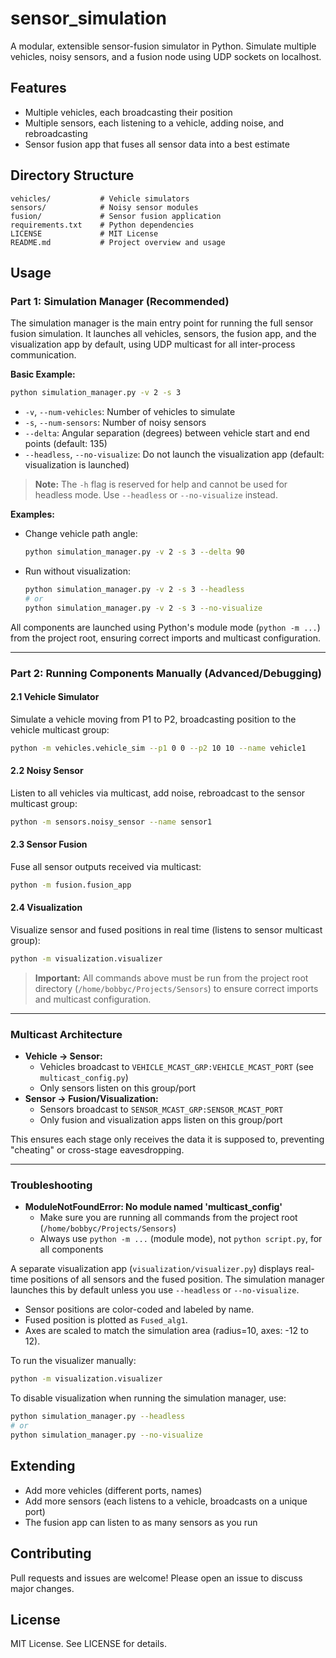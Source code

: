 # sensor_simulation

A modular, extensible sensor-fusion simulator in Python. Simulate multiple vehicles, noisy sensors, and a fusion node using UDP sockets on localhost.

## Features
- Multiple vehicles, each broadcasting their position
- Multiple sensors, each listening to a vehicle, adding noise, and rebroadcasting
- Sensor fusion app that fuses all sensor data into a best estimate

## Directory Structure
```
vehicles/           # Vehicle simulators
sensors/            # Noisy sensor modules
fusion/             # Sensor fusion application
requirements.txt    # Python dependencies
LICENSE             # MIT License
README.md           # Project overview and usage
```

## Usage

### Part 1: Simulation Manager (Recommended)
The simulation manager is the main entry point for running the full sensor fusion simulation. It launches all vehicles, sensors, the fusion app, and the visualization app by default, using UDP multicast for all inter-process communication.

**Basic Example:**
```bash
python simulation_manager.py -v 2 -s 3
```

- `-v`, `--num-vehicles`: Number of vehicles to simulate
- `-s`, `--num-sensors`: Number of noisy sensors
- `--delta`: Angular separation (degrees) between vehicle start and end points (default: 135)
- `--headless`, `--no-visualize`: Do not launch the visualization app (default: visualization is launched)

> **Note:** The `-h` flag is reserved for help and cannot be used for headless mode. Use `--headless` or `--no-visualize` instead.

**Examples:**
- Change vehicle path angle:
  ```bash
  python simulation_manager.py -v 2 -s 3 --delta 90
  ```
- Run without visualization:
  ```bash
  python simulation_manager.py -v 2 -s 3 --headless
  # or
  python simulation_manager.py -v 2 -s 3 --no-visualize
  ```

All components are launched using Python's module mode (`python -m ...`) from the project root, ensuring correct imports and multicast configuration.

---

### Part 2: Running Components Manually (Advanced/Debugging)

#### 2.1 Vehicle Simulator
Simulate a vehicle moving from P1 to P2, broadcasting position to the vehicle multicast group:
```bash
python -m vehicles.vehicle_sim --p1 0 0 --p2 10 10 --name vehicle1
```

#### 2.2 Noisy Sensor
Listen to all vehicles via multicast, add noise, rebroadcast to the sensor multicast group:
```bash
python -m sensors.noisy_sensor --name sensor1
```

#### 2.3 Sensor Fusion
Fuse all sensor outputs received via multicast:
```bash
python -m fusion.fusion_app
```

#### 2.4 Visualization
Visualize sensor and fused positions in real time (listens to sensor multicast group):
```bash
python -m visualization.visualizer
```

> **Important:** All commands above must be run from the project root directory (`/home/bobbyc/Projects/Sensors`) to ensure correct imports and multicast configuration.

---

### Multicast Architecture

- **Vehicle → Sensor:**
  - Vehicles broadcast to `VEHICLE_MCAST_GRP:VEHICLE_MCAST_PORT` (see `multicast_config.py`)
  - Only sensors listen on this group/port
- **Sensor → Fusion/Visualization:**
  - Sensors broadcast to `SENSOR_MCAST_GRP:SENSOR_MCAST_PORT`
  - Only fusion and visualization apps listen on this group/port

This ensures each stage only receives the data it is supposed to, preventing "cheating" or cross-stage eavesdropping.

---

### Troubleshooting

- **ModuleNotFoundError: No module named 'multicast_config'**
  - Make sure you are running all commands from the project root (`/home/bobbyc/Projects/Sensors`)
  - Always use `python -m ...` (module mode), not `python script.py`, for all components

A separate visualization app (`visualization/visualizer.py`) displays real-time positions of all sensors and the fused position. The simulation manager launches this by default unless you use `--headless` or `--no-visualize`.

- Sensor positions are color-coded and labeled by name.
- Fused position is plotted as `Fused_alg1`.
- Axes are scaled to match the simulation area (radius=10, axes: -12 to 12).

To run the visualizer manually:
```bash
python -m visualization.visualizer
```
To disable visualization when running the simulation manager, use:
```bash
python simulation_manager.py --headless
# or
python simulation_manager.py --no-visualize
```

## Extending
- Add more vehicles (different ports, names)
- Add more sensors (each listens to a vehicle, broadcasts on a unique port)
- The fusion app can listen to as many sensors as you run

## Contributing
Pull requests and issues are welcome! Please open an issue to discuss major changes.

## License
MIT License. See LICENSE for details.
